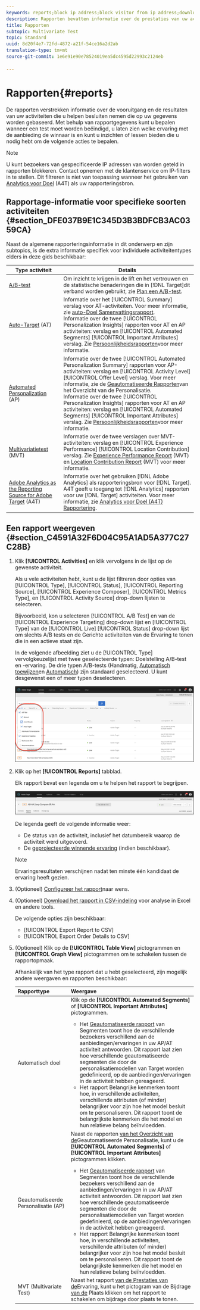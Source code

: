 ```yaml
---
keywords: reports;block ip address;block visitor from ip address;download reports;csv;reporting
description: Rapporten bevatten informatie over de prestaties van uw activiteiten
title: Rapporten
subtopic: Multivariate Test
topic: Standard
uuid: 8d20f4e7-72fd-4872-a21f-54ce16a2d2ab
translation-type: tm+mt
source-git-commit: 1e6e91e90e78524019ea5dc4595d22993c2124eb

---
```



# Rapporten{#reports}

De rapporten verstrekken informatie over de vooruitgang en de resultaten van uw activiteiten die u helpen besluiten nemen die op uw gegevens worden gebaseerd. Met behulp van rapportgegevens kunt u bepalen wanneer een test moet worden beëindigd, u laten zien welke ervaring met de aanbieding de winnaar is en kunt u inzichten of lessen bieden die u nodig hebt om de volgende acties te bepalen.

>[!NOTE]
>
>U kunt bezoekers van gespecificeerde IP adressen van worden geteld in rapporten blokkeren. Contact opnemen met de klantenservice om IP-filters in te stellen. Dit filtreren is niet van toepassing wanneer het gebruiken van [Analytics voor Doel](../c-integrating-target-with-mac/a4t/a4t.md#concept_7540C8C04259434AB6EE33B09F47A1DE) (A4T) als uw rapporteringsbron.

## Rapportage-informatie voor specifieke soorten activiteiten {#section_DFE037B9E1C345D3B3BDFCB3AC0359CA}

Naast de algemene rapporteringsinformatie in dit onderwerp en zijn subtopics, is de extra informatie specifiek voor individuele activiteitentypes elders in deze gids beschikbaar:

| Type activiteit | Details |
|--- |--- |
| [A/B-test](/help/c-activities/t-test-ab/test-ab.md) | Om inzicht te krijgen in de lift en het vertrouwen en de statistische benaderingen die in [!DNL Target]dit verband worden gebruikt, zie [Plan een A/B-test](/help/c-activities/t-test-ab/sample-size-determination.md). |
| [Auto-Target](/help/c-activities/auto-target-to-optimize.md) (AT) | Informatie over het [!UICONTROL Summary] verslag voor AT-activiteiten. Voor meer informatie, zie [auto-Doel Samenvattingsrapport](/help/c-reports/auto-target-summary-report.md).<br>Informatie over de twee [!UICONTROL Personalization Insights] rapporten voor AT en AP activiteiten: verslag en [!UICONTROL Automated Segments] [!UICONTROL Important Attributes] verslag. Zie [Persoonlijkheidsrapporten](/help/c-reports/c-personalization-insights-reports/personalization-insights-reports.md)voor meer informatie. |
| [Automated Personalization](/help/c-activities/t-automated-personalization/automated-personalization.md) (AP) | Informatie over de twee [!UICONTROL Automated Personalization Summary] rapporten voor AP-activiteiten: verslag en [!UICONTROL Activity Level] [!UICONTROL Offer Level] verslag. Voor meer informatie, zie de [Geautomatiseerde Rapporten](/help/c-reports/reports-ap.md)van het Overzicht van de Personalisatie.<br>Informatie over de twee [!UICONTROL Personalization Insights] rapporten voor AT en AP activiteiten: verslag en [!UICONTROL Automated Segments] [!UICONTROL Important Attributes] verslag. Zie [Persoonlijkheidsrapporten](/help/c-reports/c-personalization-insights-reports/personalization-insights-reports.md)voor meer informatie. |
| [Multivariatietest](/help/c-activities/c-multivariate-testing/multivariate-testing.md) (MVT) | Informatie over de twee verslagen over MVT-activiteiten: verslag en [!UICONTROL Experience Performance] [!UICONTROL Location Contribution] verslag. Zie [Experience Performance Report](/help/c-reports/experience-performance-report.md) (MVT) en [Location Contribution Report](/help/c-reports/location-contribution-report.md) (MVT) voor meer informatie. |
| [Adobe Analytics as the Reporting Source for Adobe Target](/help/c-integrating-target-with-mac/a4t/a4t.md) (A4T) | Informatie over het gebruiken [!DNL Adobe Analytics] als rapporteringsbron voor [!DNL Target]. A4T geeft u toegang tot [!DNL Analytics] rapporten voor uw [!DNL Target] activiteiten. Voor meer informatie, zie [Analytics voor Doel (A4T) Rapportering](/help/c-reports/analytics-for-target-a4t-reporting.md). |

## Een rapport weergeven {#section_C4591A32F6D04C95A1AD5A377C27C28B}

1. Klik **[!UICONTROL Activities]** en klik vervolgens in de lijst op de gewenste activiteit.

   Als u vele activiteiten hebt, kunt u de lijst filtreren door opties van [!UICONTROL Type], [!UICONTROL Status], [!UICONTROL Reporting Source], [!UICONTROL Experience Composer], [!UICONTROL Metrics Type], en [!UICONTROL Activity Source] drop-down lijsten te selecteren.

   Bijvoorbeeld, kon u selecteren [!UICONTROL A/B Test] en van de [!UICONTROL Experience Targeting] drop-down lijst en [!UICONTROL Type] van de [!UICONTROL Live] [!UICONTROL Status] drop-down lijst om slechts A/B tests en de Gerichte activiteiten van de Ervaring te tonen die in een actieve staat zijn.

   In de volgende afbeelding ziet u de [!UICONTROL Type] vervolgkeuzelijst met twee geselecteerde typen: Doelstelling A/B-test en -ervaring. De drie typen A/B-tests (Handmatig, [Automatisch toewijzen](/help/c-activities/automated-traffic-allocation/automated-traffic-allocation.md)en [Automatisch](/help/c-activities/auto-target-to-optimize.md)) zijn standaard geselecteerd. U kunt desgewenst een of meer typen deselecteren.

   ![Rapporten filteren op type](/help/c-reports/assets/report_filters-new.png)

1. Klik op het **[!UICONTROL Reports]** tabblad.

   Elk rapport bevat een legenda om u te helpen het rapport te begrijpen.

   ![Legenda rapporteren](/help/c-reports/assets/report_menu_bar-new.png)

   De legenda geeft de volgende informatie weer:

   * De status van de activiteit, inclusief het datumbereik waarop de activiteit werd uitgevoerd.
   * De [geprojecteerde winnende ervaring](/help/c-activities/automated-traffic-allocation/determine-winner.md) (indien beschikbaar).
   >[!NOTE]
   >
   >Ervaringsresultaten verschijnen nadat ten minste één kandidaat de ervaring heeft gezien.

1. (Optioneel) [Configureer het rapport](../c-reports/c-report-settings/report-settings.md#concept_4BB6A7FDAB6F4806A632F9CD989B8BFA)naar wens.
1. (Optioneel) [Download het rapport in CSV-indeling](../c-reports/downloading-data-in-csv-file.md#concept_3F276FF2BBB2499388F97451D6DE2E75) voor analyse in Excel en andere tools.

   De volgende opties zijn beschikbaar:

   * [!UICONTROL Export Report to CSV]
   * [!UICONTROL Export Order Details to CSV]

1. (Optioneel) Klik op de **[!UICONTROL Table View]** pictogrammen en **[!UICONTROL Graph View]** pictogrammen om te schakelen tussen de rapportopmaak.

   Afhankelijk van het type rapport dat u hebt geselecteerd, zijn mogelijk andere weergaven en rapporten beschikbaar:

   | Rapporttype | Weergave |
   | --- | --- |
   | Automatisch doel | Klik op de **[!UICONTROL Automated Segments]** of **[!UICONTROL Important Attributes]** pictogrammen.<ul><li>Het [Geautomatiseerde rapport](/help/c-reports/c-personalization-insights-reports/automated-segments-report.md) van Segmenten toont hoe de verschillende bezoekers verschillend aan de aanbiedingen/ervaringen in uw AP/AT activiteit antwoorden. Dit rapport laat zien hoe verschillende geautomatiseerde segmenten die door de personalisatiemodellen van Target worden gedefinieerd, op de aanbiedingen/ervaringen in de activiteit hebben gereageerd.</li><li>Het rapport [](/help/c-reports/c-personalization-insights-reports/important-attributes-report.md) Belangrijke kenmerken toont hoe, in verschillende activiteiten, verschillende attributen (of minder) belangrijker voor zijn hoe het model besluit om te personaliseren. Dit rapport toont de belangrijkste kenmerken die het model en hun relatieve belang beïnvloedden.</li></ul> |
   | Geautomatiseerde Personalisatie (AP) | Naast de rapporten [van het Overzicht van de](/help/c-reports/reports-ap.md)Geautomatiseerde Personalisatie, kunt u de **[!UICONTROL Automated Segments]** of **[!UICONTROL Important Attributes]** pictogrammen klikken.<ul><li>Het [Geautomatiseerde rapport](/help/c-reports/c-personalization-insights-reports/automated-segments-report.md) van Segmenten toont hoe de verschillende bezoekers verschillend aan de aanbiedingen/ervaringen in uw AP/AT activiteit antwoorden. Dit rapport laat zien hoe verschillende geautomatiseerde segmenten die door de personalisatiemodellen van Target worden gedefinieerd, op de aanbiedingen/ervaringen in de activiteit hebben gereageerd.</li><li>Het rapport [](/help/c-reports/c-personalization-insights-reports/important-attributes-report.md) Belangrijke kenmerken toont hoe, in verschillende activiteiten, verschillende attributen (of minder) belangrijker voor zijn hoe het model besluit om te personaliseren. Dit rapport toont de belangrijkste kenmerken die het model en hun relatieve belang beïnvloedden.</li></ul> |
   | MVT (Multivariate Test) | Naast het rapport [van de Prestaties van de](/help/c-reports/experience-performance-report.md)Ervaring, kunt u het pictogram van de Bijdrage [van de](/help/c-reports/location-contribution-report.md) Plaats klikken om het rapport te schakelen om bijdrage door plaats te tonen. |
